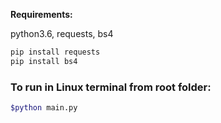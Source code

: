 <strong>Requirements:</strong>

python3.6, requests, bs4

```bash
pip install requests
pip install bs4
```

### To run in Linux terminal from root folder:
```bash
$python main.py
```
